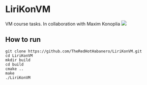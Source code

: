 # LiriKonVM
VM course tasks. In collaboration with Maxim Konoplia
<image src="vm.png">

## How to run

```
git clone https://github.com/TheRedHotHabanero/LiriKonVM.git
cd LiriKonVM
mkdir build
cd build
cmake ..
make
./LiriKonVM
```